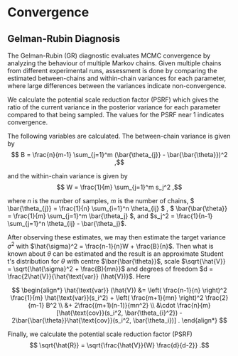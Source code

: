 # Convergence

## Gelman-Rubin Diagnosis

The Gelman-Rubin (GR) diagnostic evaluates MCMC convergence by analyzing the behaviour of multiple Markov chains. Given multiple chains from different experimental runs, assessment is done by comparing the estimated between-chains and within-chain variances for each parameter, where large differences between the variances indicate non-convergence.

We calculate the potential scale reduction factor (PSRF) which gives the ratio of the current variance in the posterior variance for each parameter compared to that being sampled. The values for the PSRF near 1 indicates convergence.

The following variables are calculated. The between-chain variance is given by
$$ B = \frac{n}{m-1} \sum_{j=1}^m (\bar{\theta_{j}} - \bar{\bar{\theta}})^2 ,$$

and the within-chain variance is given by
$$ W = \frac{1}{m} \sum_{j=1}^m s_j^2 ,$$

where $n$ is the number of samples, $m$ is the number of chains, $ \bar{\theta_{j}} = \frac{1}{n} \sum_{i=1}^n \theta_{ij} $ , $ \bar{\bar{\theta}}  = \frac{1}{m} \sum_{j=1}^m \bar{\theta_j} $, and $s_j^2 = \frac{1}{n-1} \sum_{j=1}^n \theta_{ij} - \bar{\theta_j}$.

After observing these estimates, we may then estimate the target variance $\sigma^2$ with $\hat{\sigma}^2 = \frac{n-1}{n}W + \frac{B}{n}$. Then what is known about $\theta$ can be estimated and the result is an approximate Student t's distribution for $\theta$ with centre $\bar{\bar{\theta}}$, scale $\sqrt{\hat{V}} = \sqrt{\hat{\sigma}^2 + \frac{B}{mn}}$ and degrees of freedom $d = \frac{2\hat{V}}{\hat{\text{var}} (\hat{V})}$. Here 

$$
\begin{align*}
\hat{\text{var}} (\hat{V}) &= \left( \frac{n-1}{n} \right)^2 \frac{1}{m} \hat{\text{var}}(s_i^2) + \left( \frac{m+1}{mn} \right)^2 \frac{2}{m-1} B^2 \\
						   &+ 2\frac{(m+1)(n-1)}{mn^2} \\
						   &\cdot \frac{n}{m} [\hat{\text{cov}}(s_i^2, \bar{\theta_{i}^2}) - 2\bar{\bar{\theta}}\hat{\text{cov}}(s_i^2, \bar{\theta_i})] .
\end{align*}
$$

Finally, we calculate the potential scale reduction factor (PSRF)
$$ \sqrt{\hat{R}} = \sqrt{\frac{\hat{V}}{W} \frac{d}{d-2}} .$$